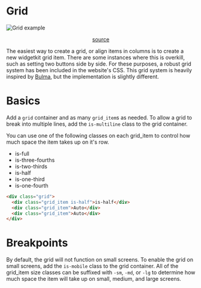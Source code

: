 # Grid

![Grid example](/linear/grid.png)

<p style="text-align: center;">
<a href="https://github.com/UAB-IT/linear/blob/master/src/scss/03-custom/_grid.scss" target="_blank">source</a>
</p>

The easiest way to create a grid, or align items in columns is to create a new widgetkit grid item. There are some instances where this is overkill, such as setting two buttons side by side. For these purposes, a robust grid system has been included in the website's CSS. This grid system is heavily inspired by [Bulma](https://bulma.io/documentation/columns/basics/), but the implementation is slightly different.

# Basics

Add a `grid` container and as many `grid_item`s as needed. To allow a grid to break into multiple lines, add the `is-multiline` class to the grid container.

You can use one of the following classes on each grid_item to control how much space the item takes up on it's row.

- is-full
- is-three-fourths
- is-two-thirds
- is-half
- is-one-third
- is-one-fourth

```html
<div class="grid">
  <div class="grid_item is-half">is-half</div>
  <div class="grid_item">Auto</div>
  <div class="grid_item">Auto</div>
</div>
```

# Breakpoints

By default, the grid will not function on small screens. To enable the grid on small screens, add the `is-mobile` class to the grid container. All of the grid_item size classes can be suffixed with `-sm`, `-md`, or `-lg` to determine how much space the item will take up on small, medium, and large screens.
